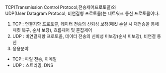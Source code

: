 TCP(Transmission Control Protocol;전송제어프로토콜)와 <br> UDP(User Datagram Protocol; 비연결형 프로토콜)는 네트워크 통신 프로토콜이다.
1. TCP : 연결지향 프로토콜, 데이터 전송의 신뢰성 보장(패킷 손실 시 재전송을 통해 패킷 복구, 순서 보장), 흐름제어 및 혼잡제어
2. UDP : 비연결지향 프로토콜, 데이터 전송의 신뢰성 미보장(순서 미보장), 비연결 통신
3. 응용분야
  - TCP : 파일 전송, 이메일
  - UDP : 스트리밍, DNS
